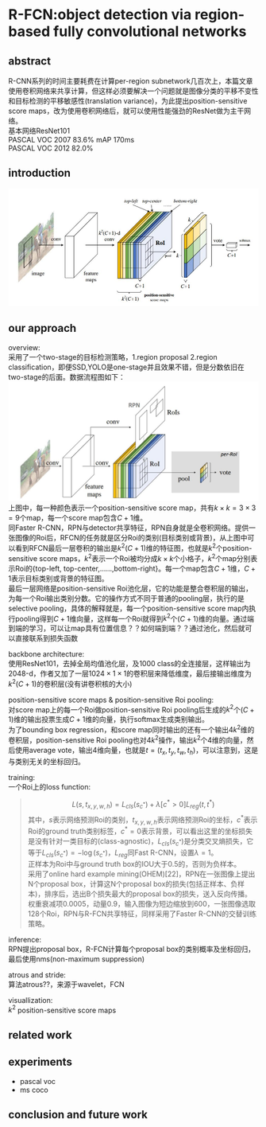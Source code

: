 # R-FCN:object detection via region-based fully convolutional networks

## abstract
R-CNN系列的时间主要耗费在计算per-region subnetwork几百次上，本篇文章使用卷积网络来共享计算，但这样必须要解决一个问题就是图像分类的平移不变性和目标检测的平移敏感性(translation variance)，为此提出position-sensitive score maps，改为使用卷积网络后，就可以使用性能强劲的ResNet做为主干网络。  
基本网络ResNet101  
PASCAL VOC 2007 83.6% mAP 170ms  
PASCAL VOC 2012 82.0% 

## introduction
![overview](../image/essay/rfcnoverview.jpg)

## our approach
overview:  
采用了一个two-stage的目标检测策略，1.region proposal 2.region classification，即便SSD,YOLO是one-stage并且效果不错，但是分数依旧在two-stage的后面。数据流程图如下：  
![rfcn](../image/essay/rfcnflow.jpg)  
上图中，每一种颜色表示一个position-sensitive score map，共有$k\times k= 3\times 3=9$个map，每一个score map包含$C+1$维。  
同Faster R-CNN，RPN与detector共享特征，RPN自身就是全卷积网络。提供一张图像的Roi后，RFCN的任务就是区分Roi的类别(目标类别或背景)，从上图中可以看到RFCN最后一层卷积的输出是$k^2(C+1)$维的特征图，也就是$k^2$个position-sensitive score maps，$k^2$表示一个Roi被均分成$k\times k$个小格子，$k^2$个map分别表示Roi的{top-left, top-center,……,bottom-right}。每一个map包含$C+1$维，$C+1$表示目标类别或背景的特征图。   
最后一层网络是position-sensitive Roi池化层，它的功能是整合卷积层的输出，为每一个Roi输出类别分数。它的操作方式不同于普通的pooling层，执行的是selective pooling，具体的解释就是，每一个position-sensitive score map内执行pooling得到$C+1$维向量，这样每一个Roi就得到$k^2$个$(C+1)$维的向量。通过端到端的学习，可以让map具有位置信息？？如何端到端？？通过池化，然后就可以直接联系到损失函数

backbone architecture:  
使用ResNet101，去掉全局均值池化层，及$1000$ class的全连接层，这样输出为$2048$-d，作者又加了一层$1024\times 1 \times 1$的卷积层来降低维度，最后接输出维度为$k^2(C+1)$的卷积层(没有讲卷积核的大小)

position-sensitive score maps & position-sensitive Roi pooling:  
对score map上的每一个Roi做position-sensitive Roi pooling后生成的$k^2$个$(C+1)$维的输出投票生成$C+1$维的向量，执行softmax生成类别输出。  
为了bounding box regression，和score map同时输出的还有一个输出$4k^2$维的卷积层，position-sensitive Roi pooling也对$4k^2$操作，输出$k^2$个$4$维的向量，然后使用average vote，输出$4$维向量，也就是$t=(t_x,t_y,t_w,t_h)$，可以注意到，这是与类别无关的坐标回归。

training:  
一个Roi上的loss function:
> $$L(s,t_{x,y,w,h})=L_{cls}(s_{c^*})+\lambda[c^*>0]L_{reg}(t,t^*)$$
其中，$s$表示网络预测Roi的类别，$t_{x,y,w,h}$表示网络预测Roi的坐标，$c^*$表示Roi的ground truth类别标签，$c^*=0$表示背景，可以看出这里的坐标损失是没有针对一类目标的(class-agnostic)，$L_{cls}(s_{c^*})$是分类交叉熵损失，它等于$L_{cls}(s_{c^*})=-\log(s_{c^*})$，$L_{reg}$同Fast R-CNN，设置$\lambda = 1$。  
正样本为Roi中与ground truth box的IOU大于$0.5$的，否则为负样本。  
采用了online hard example mining(OHEM)[22]，RPN在一张图像上提出N个proposal box，计算这N个proposal box的损失(包括正样本、负样本)，排序后，选出B个损失最大的proposal box的损失，送入反向传播。  
权重衰减项$0.0005$，动量$0.9$，输入图像为短边缩放到$600$，一张图像选取$128$个Roi，RPN与R-FCN共享特征，同样采用了Faster R-CNN的交替训练策略。  

inference:  
RPN提出proposal box，R-FCN计算每个proposal box的类别概率及坐标回归，最后使用nms(non-maximum suppression)  

atrous and stride:  
算法atrous??，来源于wavelet，FCN

visuallization:  
$k^2$ position-sensitive score maps

## related work
## experiments
- pascal voc  
- ms coco
## conclusion and future work